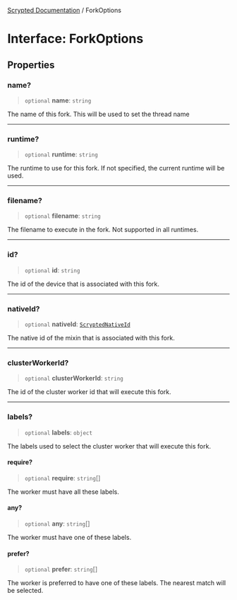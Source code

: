 [Scrypted Documentation](../globals.md) / ForkOptions

# Interface: ForkOptions

## Properties

### name?

> `optional` **name**: `string`

The name of this fork. This will be used to set the thread name

***

### runtime?

> `optional` **runtime**: `string`

The runtime to use for this fork. If not specified, the current runtime will be used.

***

### filename?

> `optional` **filename**: `string`

The filename to execute in the fork. Not supported in all runtimes.

***

### id?

> `optional` **id**: `string`

The id of the device that is associated with this fork.

***

### nativeId?

> `optional` **nativeId**: [`ScryptedNativeId`](../type-aliases/ScryptedNativeId.md)

The native id of the mixin that is associated with this fork.

***

### clusterWorkerId?

> `optional` **clusterWorkerId**: `string`

The id of the cluster worker id that will execute this fork.

***

### labels?

> `optional` **labels**: `object`

The labels used to select the cluster worker that will execute this fork.

#### require?

> `optional` **require**: `string`[]

The worker must have all these labels.

#### any?

> `optional` **any**: `string`[]

The worker must have one of these labels.

#### prefer?

> `optional` **prefer**: `string`[]

The worker is preferred to have one of these labels.
The nearest match will be selected.
